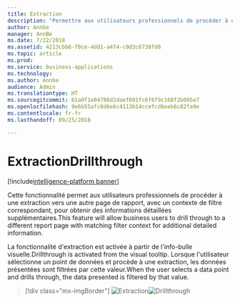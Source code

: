 ```yaml
---
title: Extraction
description: "Permettre aux utilisateurs professionnels de procéder à une extraction vers une autre page de rapport, avec un contexte de filtre correspondant, pour obtenir des informations détaillées supplémentaires."
author: Annbe
manager: AnnBe
ms.date: 7/22/2018
ms.assetid: 4213cbb6-f0ce-4dd1-a4f4-c0d3c6738fd8
ms.topic: article
ms.prod: 
ms.service: business-applications
ms.technology: 
ms.author: Annbe
audience: Admin
ms.translationtype: HT
ms.sourcegitcommit: b1a0f1e04786d2daef091fc6f6f9c168f2b005e7
ms.openlocfilehash: 9e6b55afc8d6e6c4113b14ccefcd6eeb6c82fa9e
ms.contentlocale: fr-fr
ms.lasthandoff: 09/25/2018

---
```

# <a name="drillthrough"></a><span data-ttu-id="7d7e0-103">Extraction</span><span class="sxs-lookup"><span data-stu-id="7d7e0-103">Drillthrough</span></span>

[!include[intelligence-platform banner](../../includes/intelligence-platform.md)]




<span data-ttu-id="7d7e0-104">Cette fonctionnalité permet aux utilisateurs professionnels de procéder à une extraction vers une autre page de rapport, avec un contexte de filtre correspondant, pour obtenir des informations détaillées supplémentaires.</span><span class="sxs-lookup"><span data-stu-id="7d7e0-104">This feature will allow business users to drill through to a different report page with matching filter context for additional detailed information.</span></span> 

<span data-ttu-id="7d7e0-105">La fonctionnalité d'extraction est activée à partir de l'info-bulle visuelle.</span><span class="sxs-lookup"><span data-stu-id="7d7e0-105">Drillthrough is activated from the visual tooltip.</span></span> <span data-ttu-id="7d7e0-106">Lorsque l'utilisateur sélectionne un point de données et procède à une extraction, les données présentées sont filtrées par cette valeur.</span><span class="sxs-lookup"><span data-stu-id="7d7e0-106">When the user selects a data point and drills through, the data presented is filtered by that value.</span></span>

> [!div class="mx-imgBorder"]
> <span data-ttu-id="7d7e0-107">![](media/drill-through-1.png "Extraction")</span><span class="sxs-lookup"><span data-stu-id="7d7e0-107">![](media/drill-through-1.png "Drillthrough")</span></span>

